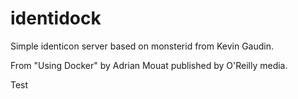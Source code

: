 identidock
==========

Simple identicon server based on monsterid from Kevin Gaudin.

From "Using Docker" by Adrian Mouat published by O'Reilly media.

Test
